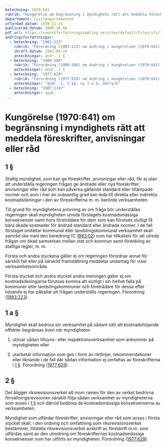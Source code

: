 ```yaml
---
beteckning: 1970:641
rubrik: "Kungörelse om begränsning i myndighets rätt att meddela föreskrifter, anvisningar eller råd"
departement: Civildepartementet
utfardad_datum: 1970-11-13
publicerad_datum: 2008-10-08
pdf_url: https://svenskforfattningssamling.se/sites/default/files/sfs/1970-11/SFS1970-641.pdf
andringsforfattningar:
  - beteckning: "1983:223"
    rubrik: "Förordning (1983:223) om ändring i kungörelsen (1970:641) om begränsning i myndighets rätt att meddela föreskrifter, anvisningar eller råd"
    ikraft_datum: 1983-05-24
    anteckningar: ändr. 1 §
  - beteckning: "1980:388"
    rubrik: "Förordning (1980:388) om ändring i kungörelsen (1970:641) om begränsning i myndighets rätt att meddela föreskrifter, anvisningar eller råd"
    anteckningar: ändr. 1 §
  - beteckning: "1977:629"
    rubrik: "Förordning (1977:629) om ändring i kungörelsen (1970:641) om begränsning i myndighets rätt att meddela föreskrifter, anvisningar eller råd"
    anteckningar: "ändr. 1, 2 §§; ny 1 a §; omtryck"
  - beteckning: "1987:1347"
    anteckningar: upph.
---
```


# Kungörelse (1970:641) om begränsning i myndighets rätt att meddela föreskrifter, anvisningar eller råd

## 1 §

Statlig myndighet, som kan ge föreskrifter, anvisningar eller råd, får ej utan att underställa regeringen frågan ge ändrade eller nya föreskrifter, anvisningar eller råd som kan påverka gällande standard eller tillämpade normer och som i mer än oväsentlig grad kan leda till direkta eller indirekta kostnadsökningar i den av föreskrifterna m. m. berörda verksamheten.

Till grund för myndighetens prövning av om fråga bör underställas regeringen skall myndigheten utreda förslagets kostnadsmässiga konsekvenser samt höra företrädare för dem som kan förutses slutligt få bära ökade kostnader för ändrad standard eller ändrade normer. I de fall förslaget omfattar kommunal eller landstingskommunal verksamhet skall samråd ske med den beredning (C [1983:02](https://selex.se/eli/sfs/1983/02)) som har tillkallats för att utreda frågan om ökad samverkan mellan stat och kommun samt förenkling av statliga regler, m. m.

Första och andra styckena gäller ej om regeringen förordnar annat för särskilt fall eller på särskild framställning meddelar undantag för visst verksamhetsområde.

Första stycket och andra stycket andra meningen gäller ej om kostnadsökningarna förutses komma att slutligt i sin helhet falla på kommuner eller landstingskommuner och företrädare för dessa efter hörande ej har påkallat att frågan underställs regeringen. Förordning ([1983:223](https://selex.se/eli/sfs/1983/223)).

## 1 a §

Myndighet skall bedriva sin verksamhet på sådant sätt att kostnadshöjande effekter begränsas även när myndigheten

1. utövar sådan tillsyns- eller inspektionsverksamhet som ankommer på myndigheten eller

2. utarbetar information som ges i form av riktlinjer, rekommendationer eller liknande i de fall där sådan information ej omfattas av föreskrifterna i [1 §](#1). Förordning ([1977:629](https://selex.se/eli/sfs/1977/629)).

## 2 §

Det åligger riksrevisionsverket att inom ramen för den av verket bedrivna förvaltningsrevisionen särskilt följa sådan verksamhet av myndigheterna som avses i [1 §](#1) och därvid bedöma de kostnadsmässiga konsekvenserna av verksamheten.

Myndighet som utfärdar föreskrifter, anvisningar eller råd som avses i första stycket skall, i den ordning och omfattning som riksrevisionsverket bestämmer, tillställa riksrevisionsverket avskrift av föreskrift m.m. som utfärdas samt av den utredning om föreskrifternas kostnadsmässiga konsekvenser som har utförts av myndigheten. Förordning ([1977:629](https://selex.se/eli/sfs/1977/629)).